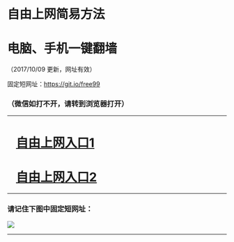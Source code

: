 ﻿# 自由上网简易方法

# 电脑、手机一键翻墙

（2017/10/09 更新，网址有效）

固定短网址：https://git.io/free99

### （微信如打不开，请转到浏览器打开）


***





# &nbsp;&nbsp; <a href="http://ft2334532322.fwq-tz-1001.info/fwqtz01.html?t=100900114918 " target="_blank">自由上网入口1</a>
# &nbsp;&nbsp; <a href="http://ft2950925791.fwq-tz-1002.info/fwqtz02.html?t=100900116699 " target="_blank">自由上网入口2</a>
***

### 请记住下图中固定短网址：

<img src="https://s3-us-west-2.amazonaws.com/fwq-1001/yjfq-20170905okok.png" /> 


***

